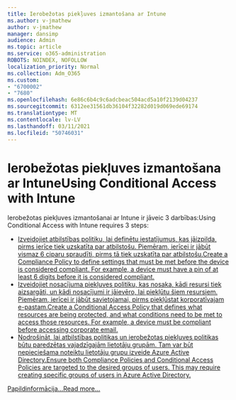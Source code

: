 ```yaml
---
title: Ierobežotas piekļuves izmantošana ar Intune
ms.author: v-jmathew
author: v-jmathew
manager: dansimp
audience: Admin
ms.topic: article
ms.service: o365-administration
ROBOTS: NOINDEX, NOFOLLOW
localization_priority: Normal
ms.collection: Adm_O365
ms.custom:
- "6700002"
- "7680"
ms.openlocfilehash: 6e86c6b4c9c6adcbeac504acd5a10f2139d04237
ms.sourcegitcommit: 6312ee31561db36104f32282d019d069ede69174
ms.translationtype: MT
ms.contentlocale: lv-LV
ms.lasthandoff: 03/11/2021
ms.locfileid: "50746031"
---
```

# <a name="using-conditional-access-with-intune"></a><span data-ttu-id="d7141-102">Ierobežotas piekļuves izmantošana ar Intune</span><span class="sxs-lookup"><span data-stu-id="d7141-102">Using Conditional Access with Intune</span></span>

<span data-ttu-id="d7141-103">Ierobežotas piekļuves izmantošanai ar Intune ir jāveic 3 darbības:</span><span class="sxs-lookup"><span data-stu-id="d7141-103">Using Conditional Access with Intune requires 3 steps:</span></span>

- [<span data-ttu-id="d7141-104">Izveidojiet atbilstības politiku, lai definētu iestatījumus, kas jāizpilda, pirms ierīce tiek uzskatīta par atbilstošu. Piemēram, ierīcei ir jābūt vismaz 6 ciparu spraudīti, pirms tā tiek uzskatīta par atbilstošu.</span><span class="sxs-lookup"><span data-stu-id="d7141-104">Create a Compliance Policy to define settings that must be met before the device is considered compliant. For example, a device must have a pin of at least 6 digits before it is considered compliant.</span></span>](https://docs.microsoft.com/mem/intune/protect/create-compliance-policy)
- [<span data-ttu-id="d7141-105">Izveidojiet nosacījuma piekļuves politiku, kas nosaka, kādi resursi tiek aizsargāti, un kādi nosacījumi ir jāievēro, lai piekļūtu šiem resursiem. Piemēram, ierīcei ir jābūt savietojamai, pirms piekļūstat korporatīvajam e-pastam.</span><span class="sxs-lookup"><span data-stu-id="d7141-105">Create a Conditional Access Policy that defines what resources are being protected, and what conditions need to be met to access those resources. For example, a device must be compliant before accessing corporate email.</span></span>](https://docs.microsoft.com/mem/intune/protect/tutorial-protect-email-on-unmanaged-devices#create-conditional-access-policies)
- [<span data-ttu-id="d7141-106">Nodrošināt, lai atbilstības politikas un ierobežotas piekļuves politikas būtu paredzētas vajadzīgajām lietotāju grupām. Tam var būt nepieciešama noteiktu lietotāju grupu izveide Azure Active Directory.</span><span class="sxs-lookup"><span data-stu-id="d7141-106">Ensure both Compliance Policies and Conditional Access Policies are targeted to the desired groups of users. This may require creating specific groups of users in Azure Active Directory.</span></span>](https://docs.microsoft.com/troubleshoot/mem/intune/troubleshoot-conditional-access)

[<span data-ttu-id="d7141-107">Papildinformācija...</span><span class="sxs-lookup"><span data-stu-id="d7141-107">Read more...</span></span>](https://docs.microsoft.com/mem/intune/protect/device-compliance-get-started)
